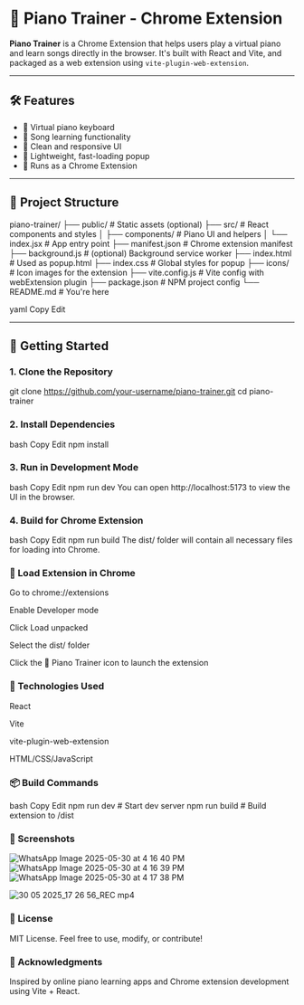 # 🎹 Piano Trainer - Chrome Extension

**Piano Trainer** is a Chrome Extension that helps users play a virtual piano and learn songs directly in the browser. It's built with React and Vite, and packaged as a web extension using `vite-plugin-web-extension`.

---

## 🛠 Features

- 🎼 Virtual piano keyboard
- 🧠 Song learning functionality
- 🎨 Clean and responsive UI
- 🚀 Lightweight, fast-loading popup
- 🧩 Runs as a Chrome Extension

---

## 📁 Project Structure

piano-trainer/
├── public/ # Static assets (optional)
├── src/ # React components and styles
│ ├── components/ # Piano UI and helpers
│ └── index.jsx # App entry point
├── manifest.json # Chrome extension manifest
├── background.js # (optional) Background service worker
├── index.html # Used as popup.html
├── index.css # Global styles for popup
├── icons/ # Icon images for the extension
├── vite.config.js # Vite config with webExtension plugin
├── package.json # NPM project config
└── README.md # You're here

yaml
Copy
Edit

---

## 🚀 Getting Started

### 1. Clone the Repository

git clone https://github.com/your-username/piano-trainer.git
cd piano-trainer 
### 2. Install Dependencies
bash
Copy
Edit
npm install
### 3. Run in Development Mode
bash
Copy
Edit
npm run dev
You can open http://localhost:5173 to view the UI in the browser.

### 4. Build for Chrome Extension
bash
Copy
Edit
npm run build
The dist/ folder will contain all necessary files for loading into Chrome.

### 🧩 Load Extension in Chrome
Go to chrome://extensions

Enable Developer mode

Click Load unpacked

Select the dist/ folder

Click the 🎹 Piano Trainer icon to launch the extension

### 🧾 Technologies Used
React

Vite

vite-plugin-web-extension

HTML/CSS/JavaScript

### 📦 Build Commands
bash
Copy
Edit
npm run dev      # Start dev server
npm run build    # Build extension to /dist


### 📸 Screenshots
![WhatsApp Image 2025-05-30 at 4 16 40 PM](https://github.com/user-attachments/assets/784d0972-6b3c-4fef-b764-e4b76aa4e9df)
![WhatsApp Image 2025-05-30 at 4 16 39 PM](https://github.com/user-attachments/assets/6ab6388b-d34f-445b-80c3-f63cf435987d)
![WhatsApp Image 2025-05-30 at 4 17 38 PM](https://github.com/user-attachments/assets/dd4e63f3-3a5f-4891-ab3d-5abb97def186)

![30 05 2025_17 26 56_REC mp4](https://github.com/user-attachments/assets/484add03-dbaf-4919-abff-07111fef97aa)

### 📄 License
MIT License. Feel free to use, modify, or contribute!

### 🙌 Acknowledgments
Inspired by online piano learning apps and Chrome extension development using Vite + React.

